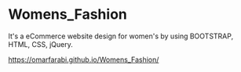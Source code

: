 # Womens_Fashion
It's a eCommerce website design for women's by using BOOTSTRAP, HTML, CSS, jQuery.

https://omarfarabi.github.io/Womens_Fashion/

